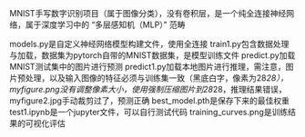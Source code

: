 MNIST手写数字识别项目（属于图像分类），没有卷积层，是一个纯全连接神经网络，属于深度学习中的 “多层感知机（MLP）” 范畴

models.py是自定义神经网络模型构建文件，使用全连接
train1.py包含数据处理与加载，数据集为pytorch自带的MNIST数据集，是模型训练文件
predict.py加载MNIST测试集中的图片进行预测
predict1.py加载本地图片进行推理，需注意，图片预处理，以及输入图像的特征必须与训练集一致（黑底白字，像素为28*28），myfigure.png没有调整像素大小，使用强制压缩图片到28*28，推理结果错误，myfigure2.jpg手动裁剪过了，预测正确
best_model.pth是保存下来的最佳权重
test1.ipynb是一个jupyter文件，可以自行测试代码
training_curves.png是训练结果的可视化评估
